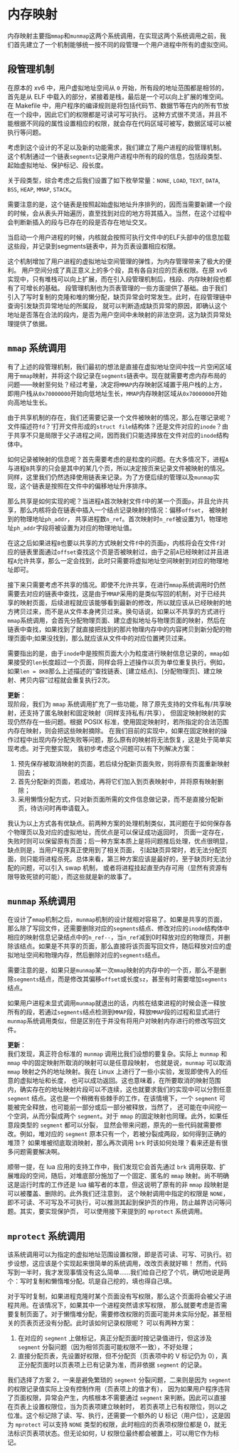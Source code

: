 # 内存映射
内存映射主要指`mmap`和`munmap`这两个系统调用，在实现这两个系统调用之前，我们首先建立了一个机制能够统一按不同的段管理一个用户进程中所有的虚拟空间。

## 段管理机制

在原本的 xv6 中，用户虚拟地址空间从 `0` 开始，所有段的地址范围都是相邻的，首先是从 ELF 中载入的部分，紧接着是栈，最后是一个可以向上扩展的堆空间。
在 Makefile 中，用户程序的编译规则是将包括代码节、数据节等在内的所有节放在一个段中，因此它们的权限都是可读可写可执行。
这种方式很不灵活，并且不能根据不同段的属性设置相应的权限，就会存在代码区域可被写，数据区域可以被执行等问题。

考虑到这个设计的不足以及新的功能需求，我们建立了用户进程的段管理机制。
这个机制通过一个链表`segments`记录用户进程中所有的段的信息，包括段类型、起始虚拟地址、保护标记、段长度。

关于段类型，综合考虑之后我们设置了如下枚举常量：`NONE`, `LOAD`, `TEXT`, `DATA`, `BSS`, `HEAP`, `MMAP`, `STACK`。

需要注意的是，这个链表是按照起始虚拟地址升序排列的，因而当需要新建一个段的时候，会从表头开始遍历，直至找到对应的地方将其插入。当然，在这个过程中会判断新插入的段与已存在的段是否存在地址交叉。

当启动一个用户进程的时候，内核就会按照可执行文件中的ELF头部中的信息加载这些段，并记录到segments链表中，并为页表设置相应权限。

这个机制增加了用户进程的虚拟地址空间管理的弹性，为内存管理带来了极大的便利。
用户空间分成了真正意义上的多个段，具有各自对应的页表权限。在原 xv6 实现中，只有堆栈可以向上扩展，而在引入段管理机制后，栈段、内存映射段也都有了可增长的基础。
段管理机制也为页表管理的一些方面提供了基础。由于我们引入了写时复制的克隆和堆的懒分配，缺页异常会时常发生。此时，在段管理链中查询引发缺页异常地址的所属段，
就可以判断造成缺页异常的原因，即确认这个地址是否落在合法的段内，是否为用户空间中未映射的非法空洞，这为缺页异常处理提供了依据。

## `mmap` 系统调用
有了上述的段管理机制，我们最初的想法是直接在虚拟地址空间中找一片空闲区域用于`mmap`映射，并将这个段记录在`segments`链表中。现在就需要考虑内存布局的问题——映射至何处？经过考量，决定将`MMAP`内存映射区域置于用户栈的上方，即用户栈从`0x70000000`开始向低地址生长，`MMAP`内存映射区域从`0x70000000`开始向高地址生长。

由于共享机制的存在，我们还需要记录一个文件被映射的情况，那么在哪记录呢？文件描述符`fd`？’打开文件形成的`struct file`结构体？还是文件对应的`inode`？由于共享不只是局限于父子进程之间，因而我们只能选择放在文件对应的`inode`结构体中。

如何记录被映射的信息呢？首先需要考虑的是粒度的问题。在大多情况下，进程`A`与进程`B`共享的只会是其中的某几个页，所以决定按页来记录文件被映射的情况。同样，这里我们仍然选择使用链表来记录。为了方便后续的管理以及`munmap`实现，这个链表是按照在文件中的偏移地址升序排序。

那么共享是如何实现的呢？当进程`A`首次映射文件`f`中的某一个页面`p`，并且允许共享，那么内核将会在链表中插入一个结点记录映射的情况：偏移`offset`， 被映射到的物理地址`ph_addr`， 共享进程数`n_ref`。首次映射时`n_ref`被设置为1，物理地址`ph_addr`字段将被设置为对应的物理地址值。

在这之后如果进程`B`也要以共享的方式映射文件`f`中的页面`p`，内核将会在文件`f`对应的链表里面通过`offset`查找这个页是否被映射过，由于之前`A`已经映射过并且进程`A`允许共享，那么一定会找到，此时只需要将虚拟地址空间映射到对应的物理地址即可。

接下来只需要考虑不共享的情况。即使不允许共享，在进行`mmap`系统调用时仍然需要去对应的链表中查找，这是由于`MMAP`采用的是类似写回的机制，对于已经共享的映射页面，后续进程就应该能够看到最新的修改，所以就应该从已经映射的地方拷贝过来，而不是从文件本身拷贝过来。换句话说，如果以不共享的方式进行`mmap`系统调用，会首先分配物理页面、建立虚拟地址与物理页面的映射，然后在链表中查找，如果找到了就直接把找到的那片物理内存中的内容拷贝到新分配的物理页面中;如果没找到，那么就应该从文件中的对应位置拷贝过来。


需要指出的是，由于`inode`中是按照页面大小为粒度进行映射信息记录的，`mmap`如果接受的`len`长度超过一个页面，同样会将上述操作以页为单位重复执行。例如，如果`len = 8KB`那么上述描述的”查找链表、\[建立结点\]、\[分配物理页\]、建立映射、拷贝内容“过程就会重复执行2次。

**更新**：  
现阶段，我们为 `mmap` 系统调用扩充了一些功能，除了原先支持的文件私有/共享映射，还支持了匿名映射和固定映射（同样支持私有/共享），
但固定映射映射的实现仍然存在一些问题。根据 POSIX 标准，使用固定映射时，若所指定的合法范围内存在映射，则会把这些映射摘除。
在我们目前的实现中，如果在固定映射的操作过程中出现内存分配失败等问题，那么原有的映射将无法恢复，这是处于简单实现考虑。对于完整实现，
我初步考虑这个问题可以有下列解决方案：

1. 预先保存被取消映射的页面，若后续分配新页面失败，则将原有页面重新映射回去；
2. 首先分配新的页面，若成功，再将它们加入到页表映射中，并将原有映射删除；
3. 采用懒惰分配方式，只对新页面所需的文件信息做记录，而不是直接分配新页，待访问时再申请载入。

我认为以上方式各有优缺点。前两种方案的处理机制类似，其问题在于如何保存各个物理页以及对应的虚拟地址，而优点是可以保证成功返回时，
页面一定存在，失败时则可以保留原有页面；后一种方案本质上是将问题推后处理，优点很明显，缺点则是，当用户程序真正使用到了相关页面，
引起缺页异常时，若无法分配页面，则只能将进程杀死。总体来看，第三种方案应该是最好的，至于缺页时无法分配的问题，可以引入 swap 机制，
或者将进程挂起直至内存可用（显然有资源有限导致死锁的可能），而这些就是新的故事了。


## `munmap` 系统调用
在设计了`mmap`机制之后，`munmap`机制的设计就相对容易了。如果是共享的页面，那么除了写回文件，还需要删除对应的`segments`结点、修改对应的`inode`结构体中相应的映射信息记录结点中的`n_ref--`，当`n_ref`减到0时释放对应的物理页，并删除该结点。如果是不共享的页面，那么直接将该页面写回文件，随后释放对应的虚拟地址空间和物理内存，然后删除对应的`segments`结点。

需要注意的是，如果只是`munmap`某一次`mmap`映射的内存中的一个页，那么不是删除`segments`结点，而是修改其偏移`offset`或长度`sz`，甚至有时需要增加`segments`结点。

如果用户进程未显式调用`munmap`就退出的话，内核在结束进程的时候会逐一释放所有的段，若通过`segments`结点检测到`MMAP`段，释放`MMAP`段的过程和显式进行`munmap`系统调用类似，但是区别在于并没有将用户对映射内存进行的修改写回文件。

**更新**：  
我们发现，真正符合标准的 `munmap` 调用比我们设想的要复杂。实际上 `munmap` 和 `mmap` 中的固定映射所取消的映射可以是任意段映射，
也就是说，`munmap` 可以取消 `mmap` 映射之外的地址映射。我在 Linux 上进行了一些小实验，发现即使传入的任意的虚拟地址和长度，
也可以成功返回。这也意味着，在所要取消的映射范围内，确实存在的地址映射片段可以不连续，这也就要求我们的实现中可以分割任意 `segment` 
结点。这也是一个稍微有些棘手的工作，在该情境下，一个 `segment` 可能被完全释放，也可能前一部分或后一部分被释放，当然了，
还可能在中间挖一个空洞，从而分裂成两个 `segment`。对于 `mmap` 的固定映射也同理。此外，如果任意段类型的 `segment` 都可以分裂，
显然会带来问题，原先的一些代码就需要修改。例如，堆对应的 `segment` 原本只有一个，若被分裂成两段，如何得到正确的堆顶？
如果堆被彻底取消映射，那么再次调用 `brk` 时该如何处理？看来还是有很多问题需要解决啊。

顺带一提，在 lua 应用的支持工作中，我们发现它会首先通过 `brk` 调用获取、扩展堆段的空间，随后，对堆底部分施加了一个固定、匿名的 
`mmap` 映射。尚不明确这是运行时库的工作还是 lua 编写者的本意，但这说明了原有的非 `mmap` 段映射是可以被覆盖、删除的。此外我们还注意到，
这个映射调用中指定的权限是 `NONE`，即不可读、不可写及不可执行，可以推测其起到保护页的作用，防止越界访问等问题。其实，要实现保护页，
可以使用接下来提到的 `mprotect` 系统调用。

## `mprotect` 系统调用
该系统调用可以为指定的虚拟地址范围设置权限，即是否可读、可写、可执行。初步设想，这应该是个实现起来很简单的系统调用，改改页表就好嘛！
然而，代码写到一半时，我才发现事情没有这么简单……我们给自己挖了个坑，确切地说是两个：写时复制和懒惰堆分配。坑是自己挖的，填也得自己填。

对于写时复制，如果进程克隆时某个页面没有写权限，那么这个页面将会被父子进程共用。在该情况下，如果其中一个进程突然请求写权限，
那么就要考虑是否需要复制页面了。对于懒惰堆分配，需要修改权限的页面可能并未实际分配，甚至相关的页表页还没有分配。此时该如何记录权限呢？
可以有两种方案：
1. 在对应的 `segment` 上做标记，真正分配页面时按记录值进行，但这涉及 `segment` 分裂问题（因为相邻页面可能权限不一致），不好处理；
2. 直接分配页表，先设置好权限，但不分配页（页表项中的 V 标记仍为 0），真正分配页面时以页表项上已有记录为准，而非依据 `segment` 的记录。

我们选择了方案 2，一来是避免繁琐的 `segment` 分裂问题，二来则是因为 `segment` 的权限记录值实际上没有控制作用（页表项上的值才有），
因为如果用户程序违背了页面权限，异常会产生，内核根本不需要通过 `segment` 来判断。因此可以直接在页表上设置权限位，当为页表项建立映射时，
若页表项上已有权限位，则以之位准。这个标记除了读、写、执行，还需要一个额外的 U 标记（用户位），这是因为 `mprotect` 可以支持 `NONE` 
类型的权限，此时相应的页表项权限位都是 0，就无法标识页表项状态。但无论如何，U 权限位最终都会被置上，可以用它作为标记。

